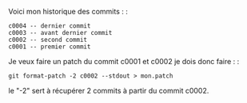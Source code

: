 Voici mon historique des commits : :

    c0004 -- dernier commit
    c0003 -- avant dernier commit
    c0002 -- second commit
    c0001 -- premier commit

Je veux faire un patch du commit c0001 et c0002 je dois donc faire : :

    git format-patch -2 c0002 --stdout > mon.patch

le "-2" sert à récupérer 2 commits à partir du commit c0002.
